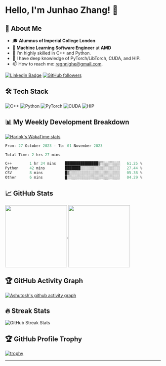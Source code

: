 # Hello, I'm Junhao Zhang! 👋

## 🚀 About Me
- 🎓 **Alumnus of Imperial College London**  
- 💼 **Machine Learning Software Engineer** at **AMD**  
- 🌱 I’m highly skilled in C++ and Python.
- 🔭 I have deep knowledge of PyTorch/LibTorch, CUDA, and HIP.
- 📫 How to reach me: regnnighe@gmail.com.

[![Linkedin Badge](https://img.shields.io/badge/-Junhao-blue?style=flat-square&logo=Linkedin&logoColor=white&link=https://www.linkedin.com/in/junhao-zh/)](https://www.linkedin.com/in/junhao-zh/)
[![GitHub followers](https://img.shields.io/github/followers/regnnighe?label=Follow&style=social)](https://github.com/regnnighe)

## 🛠 Tech Stack

![C++](https://img.shields.io/badge/-C++-00599C?style=flat-square&logo=c%2B%2B)
![Python](https://img.shields.io/badge/-Python-3776AB?style=flat-square&logo=python)
![PyTorch](https://img.shields.io/badge/-PyTorch-EE4C2C?style=flat-square&logo=pytorch)
![CUDA](https://img.shields.io/badge/-CUDA-76B900?style=flat-square&logo=nvidia)
![HIP](https://img.shields.io/badge/-HIP-0071C5?style=flat-square&logo=amd)

## 📊 My Weekly Development Breakdown

[![Harlok's WakaTime stats](https://github-readme-stats.vercel.app/api/wakatime?username=regnnighe)](https://github.com/anuraghazra/github-readme-stats)

<!--START_SECTION:waka-->

```c++
From: 27 October 2023 - To: 01 November 2023

Total Time: 2 hrs 27 mins

C++        1 hr 34 mins    ███████████████▒░░░░░░░░░   61.25 %
Python     42 mins         ███████░░░░░░░░░░░░░░░░░░   27.44 %
CSV        8 mins          █▒░░░░░░░░░░░░░░░░░░░░░░░   05.38 %
Other      6 mins          █░░░░░░░░░░░░░░░░░░░░░░░░   04.29 %
```

<!--END_SECTION:waka-->

## 📈 GitHub Stats

<a href="https://github.com/anuraghazra/github-readme-stats">
  <img height=200 align="center" src="https://github-readme-stats.vercel.app/api?username=regnnighe" />
</a>
<a href="https://github.com/anuraghazra/convoychat">
  <img height=200 align="center" src="https://github-readme-stats.vercel.app/api/top-langs?username=regnnighe&layout=compact&langs_count=8&card_width=320" />
</a>

## 🏆 GitHub Activity Graph

[![Ashutosh's github activity graph](https://github-readme-activity-graph.vercel.app/graph?username=regnnighe&theme=react)](https://github.com/regnnighe/github-readme-activity-graph)

## 🔥 Streak Stats

![GitHub Streak Stats](https://github-readme-streak-stats.herokuapp.com/?user=regnnighe&theme=radical)

## 🏆 GitHub Profile Trophy

[![trophy](https://github-profile-trophy.vercel.app/?username=regnnighe&theme=onedark)](https://github.com/ryo-ma/github-profile-trophy)

---

